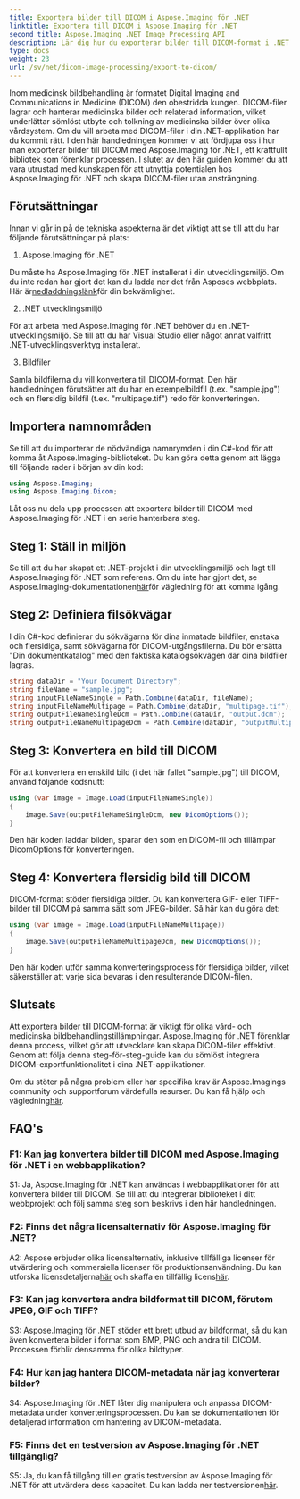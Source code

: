 ```yaml
---
title: Exportera bilder till DICOM i Aspose.Imaging för .NET
linktitle: Exportera till DICOM i Aspose.Imaging för .NET
second_title: Aspose.Imaging .NET Image Processing API
description: Lär dig hur du exporterar bilder till DICOM-format i .NET med Aspose.Imaging. Konvertera medicinska bilder utan ansträngning.
type: docs
weight: 23
url: /sv/net/dicom-image-processing/export-to-dicom/
---
```

Inom medicinsk bildbehandling är formatet Digital Imaging and Communications in Medicine (DICOM) den obestridda kungen. DICOM-filer lagrar och hanterar medicinska bilder och relaterad information, vilket underlättar sömlöst utbyte och tolkning av medicinska bilder över olika vårdsystem. Om du vill arbeta med DICOM-filer i din .NET-applikation har du kommit rätt. I den här handledningen kommer vi att fördjupa oss i hur man exporterar bilder till DICOM med Aspose.Imaging för .NET, ett kraftfullt bibliotek som förenklar processen. I slutet av den här guiden kommer du att vara utrustad med kunskapen för att utnyttja potentialen hos Aspose.Imaging för .NET och skapa DICOM-filer utan ansträngning.

## Förutsättningar

Innan vi går in på de tekniska aspekterna är det viktigt att se till att du har följande förutsättningar på plats:

1. Aspose.Imaging för .NET

 Du måste ha Aspose.Imaging för .NET installerat i din utvecklingsmiljö. Om du inte redan har gjort det kan du ladda ner det från Asposes webbplats. Här är[nedladdningslänk](https://releases.aspose.com/imaging/net/)för din bekvämlighet.

2. .NET utvecklingsmiljö

För att arbeta med Aspose.Imaging för .NET behöver du en .NET-utvecklingsmiljö. Se till att du har Visual Studio eller något annat valfritt .NET-utvecklingsverktyg installerat.

3. Bildfiler

Samla bildfilerna du vill konvertera till DICOM-format. Den här handledningen förutsätter att du har en exempelbildfil (t.ex. "sample.jpg") och en flersidig bildfil (t.ex. "multipage.tif") redo för konverteringen.

## Importera namnområden

Se till att du importerar de nödvändiga namnrymden i din C#-kod för att komma åt Aspose.Imaging-biblioteket. Du kan göra detta genom att lägga till följande rader i början av din kod:

```csharp
using Aspose.Imaging;
using Aspose.Imaging.Dicom;
```

Låt oss nu dela upp processen att exportera bilder till DICOM med Aspose.Imaging för .NET i en serie hanterbara steg.

## Steg 1: Ställ in miljön

 Se till att du har skapat ett .NET-projekt i din utvecklingsmiljö och lagt till Aspose.Imaging för .NET som referens. Om du inte har gjort det, se Aspose.Imaging-dokumentationen[här](https://reference.aspose.com/imaging/net/)för vägledning för att komma igång.

## Steg 2: Definiera filsökvägar

I din C#-kod definierar du sökvägarna för dina inmatade bildfiler, enstaka och flersidiga, samt sökvägarna för DICOM-utgångsfilerna. Du bör ersätta "Din dokumentkatalog" med den faktiska katalogsökvägen där dina bildfiler lagras.

```csharp
string dataDir = "Your Document Directory";
string fileName = "sample.jpg";
string inputFileNameSingle = Path.Combine(dataDir, fileName);
string inputFileNameMultipage = Path.Combine(dataDir, "multipage.tif");
string outputFileNameSingleDcm = Path.Combine(dataDir, "output.dcm");
string outputFileNameMultipageDcm = Path.Combine(dataDir, "outputMultipage.dcm");
```

## Steg 3: Konvertera en bild till DICOM

För att konvertera en enskild bild (i det här fallet "sample.jpg") till DICOM, använd följande kodsnutt:

```csharp
using (var image = Image.Load(inputFileNameSingle))
{
    image.Save(outputFileNameSingleDcm, new DicomOptions());
}
```

Den här koden laddar bilden, sparar den som en DICOM-fil och tillämpar DicomOptions för konverteringen.

## Steg 4: Konvertera flersidig bild till DICOM

DICOM-format stöder flersidiga bilder. Du kan konvertera GIF- eller TIFF-bilder till DICOM på samma sätt som JPEG-bilder. Så här kan du göra det:

```csharp
using (var image = Image.Load(inputFileNameMultipage))
{
    image.Save(outputFileNameMultipageDcm, new DicomOptions());
}
```

Den här koden utför samma konverteringsprocess för flersidiga bilder, vilket säkerställer att varje sida bevaras i den resulterande DICOM-filen.

## Slutsats

Att exportera bilder till DICOM-format är viktigt för olika vård- och medicinska bildbehandlingstillämpningar. Aspose.Imaging för .NET förenklar denna process, vilket gör att utvecklare kan skapa DICOM-filer effektivt. Genom att följa denna steg-för-steg-guide kan du sömlöst integrera DICOM-exportfunktionalitet i dina .NET-applikationer.

 Om du stöter på några problem eller har specifika krav är Aspose.Imagings community och supportforum värdefulla resurser. Du kan få hjälp och vägledning[här](https://forum.aspose.com/).

## FAQ's

### F1: Kan jag konvertera bilder till DICOM med Aspose.Imaging för .NET i en webbapplikation?

S1: Ja, Aspose.Imaging för .NET kan användas i webbapplikationer för att konvertera bilder till DICOM. Se till att du integrerar biblioteket i ditt webbprojekt och följ samma steg som beskrivs i den här handledningen.

### F2: Finns det några licensalternativ för Aspose.Imaging för .NET?

A2: Aspose erbjuder olika licensalternativ, inklusive tillfälliga licenser för utvärdering och kommersiella licenser för produktionsanvändning. Du kan utforska licensdetaljerna[här](https://purchase.aspose.com/buy) och skaffa en tillfällig licens[här](https://purchase.aspose.com/temporary-license/).

### F3: Kan jag konvertera andra bildformat till DICOM, förutom JPEG, GIF och TIFF?

S3: Aspose.Imaging för .NET stöder ett brett utbud av bildformat, så du kan även konvertera bilder i format som BMP, PNG och andra till DICOM. Processen förblir densamma för olika bildtyper.

### F4: Hur kan jag hantera DICOM-metadata när jag konverterar bilder?

S4: Aspose.Imaging för .NET låter dig manipulera och anpassa DICOM-metadata under konverteringsprocessen. Du kan se dokumentationen för detaljerad information om hantering av DICOM-metadata.

### F5: Finns det en testversion av Aspose.Imaging för .NET tillgänglig?

 S5: Ja, du kan få tillgång till en gratis testversion av Aspose.Imaging för .NET för att utvärdera dess kapacitet. Du kan ladda ner testversionen[här](https://releases.aspose.com/).